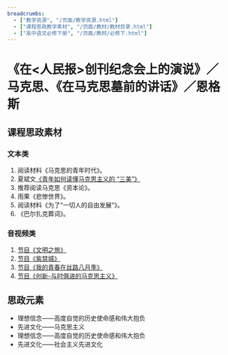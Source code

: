 ```yaml
---
breadcrumbs:
  - ["教学资源", "/页面/教学资源.html"]
  - ["课程思政教学素材", "/页面/教材/教材目录.html"]
  - ["高中语文必修下册", "/页面/教材/必修下.html"]
---
```


# 《在<人民报>创刊纪念会上的演说》／马克思、《在马克思墓前的讲话》／恩格斯

## 课程思政素材

### 文本类

1. 阅读材料《马克思的青年时代》。
2. 夏斌文[《青年如何读懂马克思主义的 “三美”》](http://theory.people.com.cn/n1/2020/0410/c40531-31669219.html)
3. 推荐阅读马克思《资本论》。
4. 雨果《悲惨世界》。
5. 阅读材料《为了“一切人的自由发展”》。
6. 《巴尔扎克葬词》。

### 音视频类

1. [节目《文明之旅》](http://tv.cctv.com/2018/09/18/VIDAxWHONkvt1uuMo9EpvQrE180918.shtml)
2. [节目《紫禁城》](https://www.bilibili.com/bangumi/play/ss39681?spm_id_from=333.337.0.0)
3. [节目《我的青春在丝路八月季》](https://www.mgtv.com/b/325343/4519313.html?fpa=1677&fpos=&lastp=ch_doc&cpid=)
4. [节目《创新-与时俱进的马克思主义》](https://jishi.cctv.com/2012/12/10/VIDA1355146901437315.shtml)

## 思政元素

- 理想信念——高度自觉的历史使命感和伟大抱负
- 先进文化——马克思主义
- 理想信念——高度自觉的历史使命感和伟大抱负
- 先进文化——社会主义先进文化
